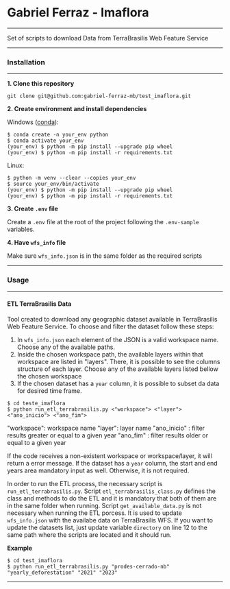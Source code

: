 # Gabriel Ferraz - Imaflora
---

Set of scripts to download Data from TerraBrasilis Web Feature Service

---
### Installation
---

__1. Clone this repository__
```
git clone git@github.com:gabriel-ferraz-mb/test_imaflora.git
```

__2. Create environment and install dependencies__

Windows ([conda](https://docs.conda.io/projects/conda/en/latest/user-guide/install/windows.html)):
```
$ conda create -n your_env python
$ conda activate your_env
(your_env) $ python -m pip install --upgrade pip wheel
(your_env) $ python -m pip install -r requirements.txt
```

Linux:
```
$ python -m venv --clear --copies your_env
$ source your_env/bin/activate
(your_env) $ python -m pip install --upgrade pip wheel
(your_env) $ python -m pip install -r requirements.txt
```

__3. Create `.env` file__

Create a `.env` file at the root of the project following the `.env-sample` variables.

__4. Have `wfs_info` file__

Make sure `wfs_info.json` is in the same folder as the required scripts

---
### Usage
---

#### ETL TerraBrasilis Data

Tool created to download any geographic dataset available in TerraBrasilis Web Feature Service. To choose and filter the dataset follow these steps:

1. In `wfs_info.json` each element of the JSON is a valid workspace name. Choose any of the available paths.
2. Inside the chosen workspace path, the available layers within that workspace are listed in "layers".
   There, it is possible to see the columns structure of each layer. Choose any of the available layers listed bellow the chosen workspace
3. If the chosen dataset has a `year` column, it is possible to subset da data for desired time frame.

```
$ cd teste_imaflora
$ python run_etl_terrabrasilis.py <"workspace"> <"layer"> <"ano_inicio"> <"ano_fim">
```

"workspace": workspace name
"layer": layer name
"ano_inicio" : filter results greater or equal to a given year
"ano_fim" : filter results older or equal to a given year

If the code receives a non-existent workspace or workspace/layer, it will return a error message.
If the dataset has a `year` column, the start and end years area mandatory input as well. Otherwise, it is not required.

In order to run the ETL process, the necessary script is `run_etl_terrabrasilis.py`.
Script `etl_terrabrasilis_class.py` defines the class and methods to do the ETL and it is mandatory that both of them are in the same folder when running.
Script `get_available_data.py` is not necessary when running the ETL porcess. It is used to update `wfs_info.json` with the availabe data on TerraBrasilis WFS.
If you want to update the datasets list, just update variable `directory` on line 12 to the same path where the scripts are located and it should run.

__Example__
```
$ cd test_imaflora
$ python run_etl_terrabrasilis.py "prodes-cerrado-nb" "yearly_deforestation" "2021" "2023"
```
---
